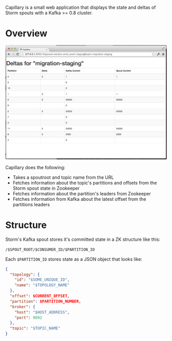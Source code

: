 Capillary is a small web application that displays the state and
deltas of Storm spouts with a Kafka >= 0.8 cluster.

# Overview

![Capillary](/shot.png?raw=true)

Capillary does the following:
* Takes a spoutroot and topic name from the URL
* Fetches information about the topic's partitions and offsets from the Storm spout state in Zookeeper
* Fetches information about the partition's leaders from Zookeeper
* Fetches information from Kafka about the latest offset from the partitions leaders

# Structure

Storm's Kafka spout stores it's committed state in a ZK structure like this:

`/$SPOUT_ROOT/$CONSUMER_ID/$PARTITION_ID`

Each `$PARTITION_ID` stores state as a JSON object that looks like:

```json
{
  "topology": {
    "id": "$SOME_UNIQUE_ID",
    "name": "$TOPOLOGY_NAME"
  },
  "offset": $CURRENT_OFFSET,
  "partition": $PARTITION_NUMBER,
  "broker": {
    "host": "$HOST_ADDRESS",
    "port": 9092
  },
  "topic": "$TOPIC_NAME"
}
```